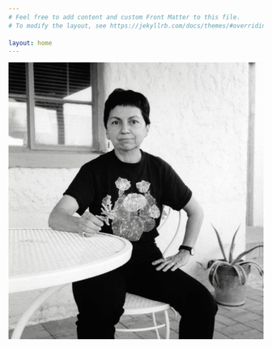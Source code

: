 ```yaml
---
# Feel free to add content and custom Front Matter to this file.
# To modify the layout, see https://jekyllrb.com/docs/themes/#overriding-theme-defaults

layout: home
---
```

<img src="Images/1_sSD4RgMWBE1SbbAcMMOS9Q (Medium).png">
